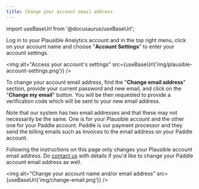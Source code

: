 ```yaml
---
title: Change your account email address
---
```


import useBaseUrl from '@docusaurus/useBaseUrl';

Log in to your Plausible Analytics account and in the top right menu, click on your account name and choose "**Account Settings**" to enter your account settings.

<img alt="Access your account's settings" src={useBaseUrl('img/plausible-account-settings.png')} />

To change your account email address, find the "**Change email address**" section, provide your current password and new email, and click on the "**Change my email**" button. You will be then requested to provide a verification code which will be sent to your new email address.

Note that our system has two email addresses and that these may not necessarily be the same. One is for your Plausible account and the other one for your Paddle account. Paddle is our payment processor and they send the billing emails such as invoices to the email address on your Paddle account.

Following the instructions on this page only changes your Plausible account email address. Do [contact us](https://plausible.io/contact) with details if you'd like to change your Paddle account email address as well.

<img alt="Change your account name and/or email address" src={useBaseUrl('img/change-email.png')} />
